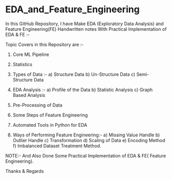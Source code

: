 # EDA_and_Feature_Engineering

In this GitHub Repository, I have Make EDA (Exploratory Data Analysis) and
Feature Engineering(FE) Handwritten notes With Practical Implementation of EDA & FE :-

Topic Covers in this Repository are :-

1) Core ML Pipeline
2) Statistics 
3) Types of Data :-
      a) Structure Data
      b) Un-Structure Data
      c) Semi- Structure Data

4) EDA Analysis :-
    a) Profile of the Data
    b) Statistic Analysis
    c) Graph Based Analysis

5) Pre-Processing of Data
6) Some Steps of Feature Engineering
7) Automated Tools in Python for EDA

8) Ways of Performing Feature Engineering:-
     a) Missing Value Handle
     b) Outlier Handle
     c) Transformation
     d) Scaling of Data
     e) Encoding Method
     f) Imbalanced Dataset Treatment Method.

NOTE:-
And Also Done Some Practical Implementation of EDA & FE( Feature Engineering).


Thanks & Regards

